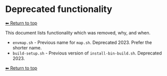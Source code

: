 # Deprecated functionality

[⬅ Return to top](index.md)

This document lists functionality which was removed, why, and when.

- `envmap.sh` - Previous name for `map.sh`. Deprecated 2023. Prefer the shorter name.
- `build-setup.sh` - Previous version of `install-bin-build.sh`. Deprecated 2023.

[⬅ Return to top](index.md)
